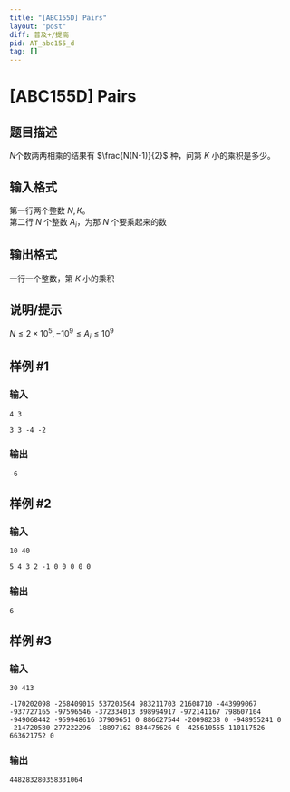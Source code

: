 ```yaml
---
title: "[ABC155D] Pairs"
layout: "post"
diff: 普及+/提高
pid: AT_abc155_d
tag: []
---
```


# [ABC155D] Pairs

## 题目描述

$N$个数两两相乘的结果有 $\frac{N(N-1)}{2}$ 种，问第 $K$ 小的乘积是多少。

## 输入格式

第一行两个整数 $N,K$。  
第二行 $N$ 个整数 $A_i$，为那 $N$ 个要乘起来的数

## 输出格式

一行一个整数，第 $K$ 小的乘积

## 说明/提示

$N \leq 2 \times 10^5,-10^9 \leq A_i \leq 10^9$

## 样例 #1

### 输入

```
4 3
3 3 -4 -2
```

### 输出

```
-6
```

## 样例 #2

### 输入

```
10 40
5 4 3 2 -1 0 0 0 0 0
```

### 输出

```
6
```

## 样例 #3

### 输入

```
30 413
-170202098 -268409015 537203564 983211703 21608710 -443999067 -937727165 -97596546 -372334013 398994917 -972141167 798607104 -949068442 -959948616 37909651 0 886627544 -20098238 0 -948955241 0 -214720580 277222296 -18897162 834475626 0 -425610555 110117526 663621752 0
```

### 输出

```
448283280358331064
```

